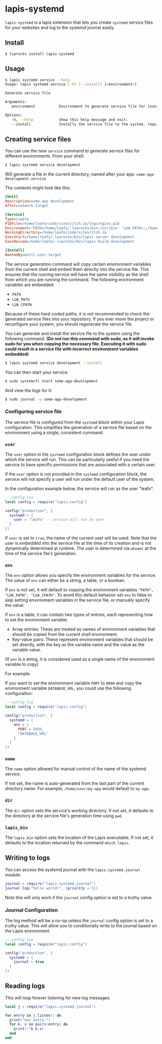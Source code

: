 # lapis-systemd

`lapis-systemd` is a lapis extension that lets you create `systemd` service
files for your websites and log to the systemd journal easily.

## Install

```
$ luarocks install lapis-systemd
```

## Usage


```bash
$ lapis systemd service --help
Usage: lapis systemd service [-h] [--install] [<environment>]

Generate service file

Arguments:
   environment           Environment to generate service file for (overrides --environment)

Options:
   -h, --help            Show this help message and exit.
   --install             Installs the service file to the system, requires sudo permission
```

## Creating service files

You can use the new `service` command to generate service files for different
environments. From your shell:

```bash
$ lapis systemd service development
```

Will generate a file in the current directory, named after your app:
`some-app-development.service`

The contents might look like this:

```ini
[Unit]
Description=some-app development
After=network.target

[Service]
Type=simple
PIDFile=/home/leafo/code/sites/itch.io/logs/nginx.pid
Environment='PATH=/home/leafo/.luarocks/bin:/usr/bin' 'LUA_PATH=;;/home/leafo/.luarocks/share/lua/5.1/?.lua;/home/leafo/.luarocks/share/lua/5.1/?/init.lua' 'LUA_CPATH=;;/home/leafo/.luarocks/lib/lua/5.1/?.so'
WorkingDirectory=/home/leafo/code/sites/itch.io
ExecStart=/home/leafo/.luarocks/bin/lapis server development
ExecReload=/home/leafo/.luarocks/bin/lapis build development

[Install]
WantedBy=multi-user.target
```

The service generation command will copy certain environment variables from the
current shell and embed them directly into the service file. This ensures that
the running service will have the same visibility as the shell from which you
are running the command. The following environment variables are embedded:

- `PATH`
- `LUA_PATH`
- `LUA_CPATH`

Because of these hard-coded paths, it is not recommended to check the generated
service files into your repository. If you ever move the project or reconfigure
your system, you should regenerate the service file.

You can generate and install the service file to the system using the following
command: **(Do not run this command with sudo, as it will invoke sudo for you
when copying the necessary file. Executing it with sudo could result in a
service file with incorrect environment variables embedded)**

```bash
$ lapis systemd service development --install
```

You can then start your service:

```bash
$ sudo systemctl start some-app-development
```

And view the logs for it:

```bash
$ sudo journal -u some-app-development
```

### Configuring service file

The service file is configured from the `systemd` block within your Lapis
configuration. This simplifies the generation of a service file based on the
environment using a single, consistent command.

### `user`

The `user` option in the `systemd` configuration block defines the user under
which the service will run. This can be particularly useful if you need the
service to have specific permissions that are associated with a certain user.

If the `user` option is not provided in the `systemd` configuration block, the
service will not specify a user will run under the default user of the system.

In the configuration example below, the service will run as the user "leafo".

```lua
-- config.lua
local config = require("lapis.config")

config("production", {
  systemd = {
    user = "leafo" -- service will run as user
  }
})
```

If `user` is set to `true`, the name of the current user will be used. Note
that the user is embedded into the service file at the time of its creation and
is not dynamically determined at runtime. The user is determined via `whoami`
at the time of the service file's generation.

### `env`

The `env` option allows you specify the environment variables for the service.
The value of `env` can either be a string, a table, or a boolean.

If `env` is not set, it will default to copying the environment variables
`"PATH", "LUA_PATH", "LUA_CPATH"`. To avoid this default behavior set `env` to
false to skip setting environment variables in the service file, or manually
specify the value:

If `env` is a table, it can contain two types of entries, each representing how to set the environment variable:

- Array entries: These are treated as names of environment variables that
  should be copied from the current shell environment.
- Key-value pairs: These represent environment variables that should be set
  directly, with the key as the variable name and the value as the variable
  value.

(If `env` is a string, it is considered used as a single name of the environment variable to copy)

For example:

If you want to set the environment variable `PORT` to `8080` and copy the
environment variable `DATABASE_URL`, you could use the following configuration:

```lua
-- config.lua
local config = require("lapis.config")

config("production", {
  systemd = {
    env = {
      PORT = 8080,
      "DATABASE_URL"
    }
  }
})
```
### `name`

The `name` option allowed for manual control of the name of the systemd
service.

If not set, the name is auto-generated from the last part of the current
directory name. For example, `/home/user/my-app` would default to `my-app`.

### `dir`

The `dir` option sets the service's working directory. If not set, it defaults
to the directory at the service file's generation time using `pwd`.

### `lapis_bin`

The `lapis_bin` option sets the location of the Lapis executable. If not set,
it defaults to the location returned by the command `which lapis`.

## Writing to logs

You can access the systemd journal with the `lapis.systemd.journal` module:

```lua
journal = require("lapis.systemd.journal")
journal.log("hello world!", {priority = 5})
```

Note this will only work if the `journal` config option is set to a truthy value.

### Journal Configuration

The log method will be a no-op unless the `journal` config option is set to a
truthy value. This will allow you to conditionally write to the journal based
on the Lapis environment.

```lua
-- config.lua
local config = require("lapis.config")

config("production", {
  systemd = {
    journal = true
  }
})
```

## Reading logs

This will loop forever listening for new log messages.

```lua
local j = require("lapis.systemd.journal")

for entry in j.listen() do
  print("Got entry:")
  for k, v in pairs(entry) do
    print(""k k,v)
  end
end
```

